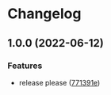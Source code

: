 # Changelog

## 1.0.0 (2022-06-12)


### Features

* release please ([771391e](https://github.com/CoPoKo/service-api-by-vercel/commit/771391e1b3a9363cdf34c7b87b8a59cdfac8825b))
